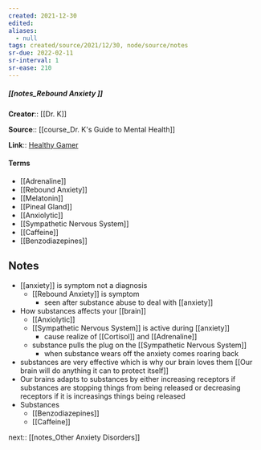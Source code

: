 ```yaml
---
created: 2021-12-30 
edited: 
aliases:
  - null
tags: created/source/2021/12/30, node/source/notes
sr-due: 2022-02-11
sr-interval: 1
sr-ease: 210
---
```


##### [[notes_Rebound Anxiety ]]
**Creator**:: [[Dr. K]]
 
**Source**:: [[course_Dr. K's Guide to Mental Health]]

**Link**:: [Healthy Gamer](https://coaching.healthygamer.gg/guide/lessons/rebound-anxiety)

#### Terms
- [[Adrenaline]]
- [[Rebound Anxiety]]
- [[Melatonin]]
- [[Pineal Gland]]
- [[Anxiolytic]]
- [[Sympathetic Nervous System]]
- [[Caffeine]]
- [[Benzodiazepines]]

## Notes
- [[anxiety]] is symptom not a diagnosis
	- [[Rebound Anxiety]] is symptom
		- seen after substance abuse to deal with [[anxiety]]
- How substances affects your [[brain]]
	- [[Anxiolytic]]
	- [[Sympathetic Nervous System]] is active during [[anxiety]]
		- cause realize of [[Cortisol]] and [[Adrenaline]]
	- substance pulls the plug on the [[Sympathetic Nervous System]]
		- when substance wears off the anxiety comes roaring back
- substances are very effective which is why our brain loves them [[Our brain will do anything it can to protect itself]]
- Our brains adapts to substances by either increasing receptors if substances are stopping things from being released or decreasing receptors if it is increasings things being released
- Substances
	- [[Benzodiazepines]]
	- [[Caffeine]]

next:: [[notes_Other Anxiety Disorders]]